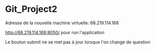 # Git_Project2
Adresse de la nouvelle machine virtuelle: 68.219.114.168

http://68.219.114.168:8050/ pour run l'application

Le bouton submit ne se met pas à jour lorsque l'on change de question
